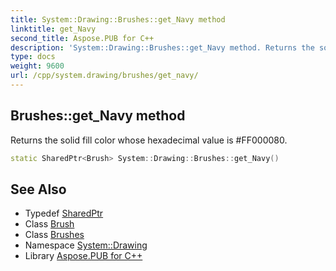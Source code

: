 ```yaml
---
title: System::Drawing::Brushes::get_Navy method
linktitle: get_Navy
second_title: Aspose.PUB for C++
description: 'System::Drawing::Brushes::get_Navy method. Returns the solid fill color whose hexadecimal value is #FF000080 in C++.'
type: docs
weight: 9600
url: /cpp/system.drawing/brushes/get_navy/
---
```

## Brushes::get_Navy method


Returns the solid fill color whose hexadecimal value is #FF000080.

```cpp
static SharedPtr<Brush> System::Drawing::Brushes::get_Navy()
```

## See Also

* Typedef [SharedPtr](../../../system/sharedptr/)
* Class [Brush](../../brush/)
* Class [Brushes](../)
* Namespace [System::Drawing](../../)
* Library [Aspose.PUB for C++](../../../)
